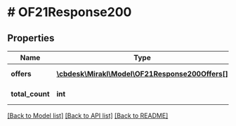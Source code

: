 # # OF21Response200

## Properties

Name | Type | Description | Notes
------------ | ------------- | ------------- | -------------
**offers** | [**\cbdesk\Mirakl\Model\OF21Response200Offers[]**](OF21Response200Offers.md) | Offers for a shop | [optional]
**total_count** | **int** | Offer total count | [optional]

[[Back to Model list]](../../README.md#models) [[Back to API list]](../../README.md#endpoints) [[Back to README]](../../README.md)
